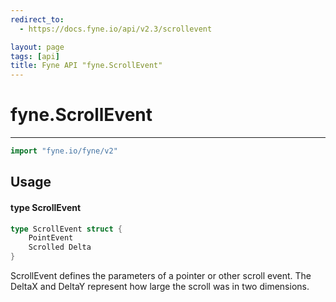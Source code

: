 ```yaml
---
redirect_to:
  - https://docs.fyne.io/api/v2.3/scrollevent

layout: page
tags: [api]
title: Fyne API "fyne.ScrollEvent"
---
```



# fyne.ScrollEvent
---
```go
import "fyne.io/fyne/v2"
```

## Usage

#### type ScrollEvent

```go
type ScrollEvent struct {
	PointEvent
	Scrolled Delta
}
```

ScrollEvent defines the parameters of a pointer or other scroll event. The DeltaX and DeltaY represent how large the scroll was in two dimensions.
